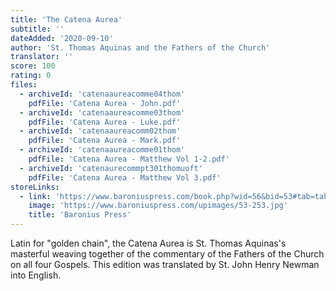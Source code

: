 ```yaml
---
title: 'The Catena Aurea'
subtitle: ''
dateAdded: '2020-09-10'
author: 'St. Thomas Aquinas and the Fathers of the Church'
translator: ''
score: 100
rating: 0
files:
  - archiveId: 'catenaaureacomme04thom'
    pdfFile: 'Catena Aurea - John.pdf'
  - archiveId: 'catenaaureacomme03thom'
    pdfFile: 'Catena Aurea - Luke.pdf'
  - archiveId: 'catenaaureacomm02thom'
    pdfFile: 'Catena Aurea - Mark.pdf'
  - archiveId: 'catenaaureacomme01thom'
    pdfFile: 'Catena Aurea - Matthew Vol 1-2.pdf'
  - archiveId: 'catenaurecommpt301thomuoft'
    pdfFile: 'Catena Aurea - Matthew Vol 3.pdf'
storeLinks:
  - link: 'https://www.baroniuspress.com/book.php?wid=56&bid=53#tab=tab-1'
    image: 'https://www.baroniuspress.com/upimages/53-253.jpg'
    title: 'Baronius Press'
---
```


Latin for "golden chain", the Catena Aurea is St. Thomas Aquinas's masterful weaving together of the commentary of the Fathers of the Church on all four Gospels. This edition was translated by St. John Henry Newman into English.